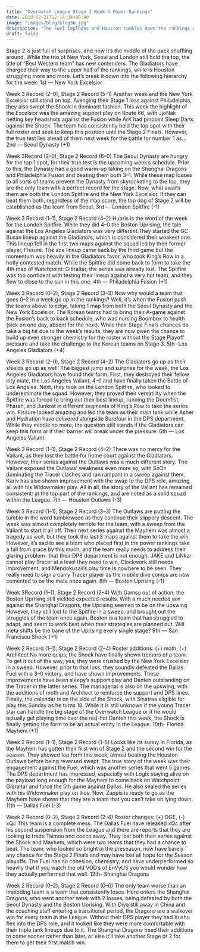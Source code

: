 ```yaml
---
title: "Overwatch League Stage 2 Week 3 Power Rankings"
date: 2018-02-21T12:14:34+06:00
image: "images/blog/blog36.jpg"
description: "The Fuel implodes and Houston tumbles down the rankings while the LA Gladiators get a huge thumbs up."
draft: false
---
```


Stage 2 is just full of surprises, and now it’s the middle of the pack shuffling around. While the trio of New York, Seoul and London still hold the top, the title of “Best Western team” has new contenders. The Gladiators have charged their way to the upper half of the rankings, while is Houston struggling more and more. Let’s break it down into the following hierarchy for the week:
1st — New York Excelsior

Week 3 Record (2–0), Stage 2 Record (5–1)
Another week and the New York Excelsior still stand on top. Avenging their Stage 1 loss against Philadelphia, they also swept the Shock in dominant fashion. This week the highlight of the Excelsior was the amazing support play on Route 66, with JjoNak netting key headshots against the Fusion while ArK had pinpoint Sleep Darts against the Shock. The team has consistently held the top spot with their full roster and seek to keep this position until the Stage 2 Finals. However, the true test lies ahead of them next week for the battle for number 1 as…
2nd — Seoul Dynasty (+1)

Week 3Record (2–0), Stage 2 Record (6–0)
The Seoul Dynasty are hungry for the top 1 spot, for their true test is the upcoming week’s schedule. Prior to this, the Dynasty had a good warm-up taking on the Shanghai Dragons and Philadelphia Fusion and beating them both 3–1. While these map losses to all sorts of teams prevent the Dynasty from skyrocketing to the top, they are the only team with a perfect record for the stage. Now, what awaits them are both the London Spitfire and the New York Excelsior. If they can beat them both, regardless of the map score, the top dog of Stage 2 will be established as the team from Seoul.
3rd — London Spitfire (-1)

Week 3 Record (1–1), Stage 2 Record (4–2)
Hubris is the word of the week for the London Spitfire. While they did 4–0 the Boston Uprising, the tale against the Los Angeles Gladiators was very different.They started the GC Busan lineup against the Gladiators, which is considered their weakest one. This lineup fell in the first two maps against the squad led by their former player, Fissure. The ace lineup came back by the third game but the momentum was heavily in the Gladiators favor, who took King’s Row in a hotly contested match. While the Spitfire did come back to form to take the 4th map of Watchpoint: Gibraltar, the series was already lost. The Spitfire was too confident with testing their lineup against a very hot team, and they flew to close to the sun in this one.
4th — Philadelphia Fusion (+1)

Week 3 Record (0–2), Stage 2 Record (3–3)
Now why would a team that goes 0–2 in a week go up in the rankings? Well, it’s when the Fusion push the teams above to edge, taking 1 map from both the Seoul Dynasty and the New York Excelsior. The Korean teams had to bring their A-game against the Fusion’s back to back schedule, who was nursing Boombox to health (sick on one day, absent for the next). While their Stage Finals chances do take a big hit due to the week’s results, they are now given the chance to build up even stronger chemistry for the roster without the Stage Playoff pressure and take the challenge to the Korean teams on Stage 3.
5th- Los Angeles Gladiators (+4)

Week 3 Record (2–0), Stage 2 Record (4–2)
The Gladiators go up as their shields go up as well! The biggest jump and surprise for the week, the Los Angeles Gladiators have found their form. First, they destroyed their fellow city mate, the Los Angeles Valiant, 4–0 and have finally taken the Battle of Los Angeles. Next, they took on the London Spitfire, who looked to underestimate the squad. However, they proved their versatility when the Spitfire was forced to bring out their best lineup, running the Doomfist, Pharah, and Junkrat in different segments of King’s Row to take the series win. Fissure looked amazing and led the team as their main tank while Asher and Hydration have delivered alongside Surefour in the DPS department. While they middle no more, the question still stands if the Gladiators can keep this form or if their barrier will break under the pressure.
6th — Los Angeles Valiant

Week 3 Record (1–1), Stage 2 Record (4–2)
There was no mercy for the Valiant, as they lost the battle for home court against the Gladiators. However, their series against the Outlaws was a much different story. The Valiant exposed the Outlaws’ weakness even more so, with SoOn dominating the Tracer clashes and ran rampant in a sweep against them. Kariv has also shown improvement with the swap to the DPS role, amazing all with his Widowmaker play. All in all, the story of the Valiant has remained consistent: at the top part of the rankings, and are noted as a solid squad within the League.
7th — Houston Outlaws (-3)

Week 3 Record (1–1), Stage 2 Record (3–3)
The Outlaws are putting the tumble in the word tumbleweed as they continue their slippery descent. The week was almost completely terrible for the team, with a sweep from the Valiant to start it all off. Their next series against the Mayhem was almost a tragedy as well, but they took the last 3 maps against them to take the win. However, it’s sad to see a team who placed first in the power rankings take a fall from grace by this much, and the team really needs to address their glaring problem- that their DPS department is not enough. JAKE and LiNkzr cannot play Tracer at a level they need to win, Clockwork still needs improvement, and Mendokusaii’s play time is nowhere to be seen. They really need to sign a carry Tracer player as the mobile dive comps are now cemented to be the meta once again.
8th — Boston Uprising (-1)

Week 3Record (1–1), Stage 2 Record (2–4)
With Gamsu out of action, the Boston Uprising still yielded expected results. With a much needed win against the Shanghai Dragons, the Uprising seemed to be on the upswing. However, they still lost to the Spitfire in a sweep, and brought out the struggles of the team once again. Boston is a team that has struggled to adapt, and seem to work best when their strategies are planned out. Will meta shifts be the bane of the Uprising every single stage?
9th — San Francisco Shock (+1)

Week 2 Record (1–1), Stage 2 Record (2–4)
Roster additions: (+) moth, (+) Architect
No more quips, the Shock have finally shown tremors of a team. To get it out of the way, yes, they were crushed by the New York Excelsior in a sweep. However, prior to that loss, they soundly defeated the Dallas Fuel with a 3–0 victory, and have shown improvements. These improvements have been sleepy’s support play and Danteh outstanding on the Tracer in the latter series. The managerial is also on the upswing, with the additions of moth and Architect to reinforce the support and DPS lines. Finally, the calendar is on the side of the Shock, with Sinatraa eligible for play this Sunday as he turns 18. While it is still unknown if the young Tracer star can handle the big stage of the Overwatch League or if he would actually get playing time over the red-hot Danteh this week, the Shock is finally getting the form to be an actual entity in the League.
10th- Florida Mayhem (+1)

Week 2 Record (1–1), Stage 2 Record (1–5)
Looks like its sunny in Florida, as the Mayhem has gotten their first win of Stage 2 and the second win for the season. They showed top form this week, almost beating the Houston Outlaws before being reversed swept. The true story of the week was their engagement against the Fuel, which was another series that went 5 games. The DPS department has impressed, especially with Logix staying alive on the payload long enough for the Mayhem to come back on Watchpoint: Gibraltar and force the 5th game against Dallas. He also sealed the series with his Widowmaker play on Ilios. Now, Zappis is ready to go as the Mayhem have shown that they are a team that you can’t take on lying down.
11th — Dallas Fuel (-3)

Week 2 Record (0–2), Stage 2 Record (2–4)
Roster changes: (+) OGE, (-) xQc
This team is a complete mess. The Dallas Fuel have released xQc after his second suspension from the League and there are reports that they are looking to trade Taimou and cocco away. They lost both their series against the Shock and Mayhem, which were two teams that they had a chance to beat. The team, who looked so bright in the preseason, now have barely any chance for the Stage 2 Finals and may have lost all hope for the Season playoffs. The Fuel has no cohesion, chemistry, and have underperformed so heavily that if you watch the old VOD’s of EnVyUS you would wonder how they actually performed that well.
12th- Shanghai Dragons

Week 2 Record (0–2), Stage 2 Record (0–6)
The only team worse than an imploding team is a team that consistently loses. Here enters the Shanghai Dragons, who went another week with 2 losses, being defeated by both the Seoul Dynasty and the Boston Uprising. With Diya still away in China and the coaching staff entering a transitional period, the Dragons are a walkover win for every team in the League. Without their DPS player they had Xushu flex into the DPS role, and it looked like they were more comfortable with their triple tank lineups due to it. The Shanghai Dragons need their additions to come sooner rather than later, or else it’ll take another Stage or 2 for them to get their first match win.
